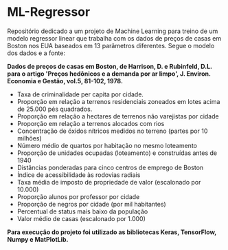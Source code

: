 # ML-Regressor

Repositório dedicado a um projeto de Machine Learning para treino de um modelo regressor linear que trabalha com os dados de preços de casas em Boston nos EUA baseados em 13 parâmetros diferentes. Segue o modelo dos dados e a fonte:

**Dados de preços de casas em Boston, de Harrison, D. e Rubinfeld, D.L. para o artigo 'Preços hedônicos e a demanda por ar limpo', J. Environ. Economia e Gestão, vol.5, 81-102, 1978.**
- Taxa de criminalidade per capita por cidade.
- Proporção em relação a terrenos residenciais zoneados em lotes acima de 25.000 pés quadrados.
- Proporção em relação a hectares de terrenos não varejistas por cidade
- Proporção em relação a terrenos alocados com rios
- Concentração de óxidos nítricos medidos no terreno (partes por 10 milhões)
- Número médio de quartos por habitação no mesmo loteamento
- Proporção de unidades ocupadas (loteamento) e construídas antes de 1940
- Distâncias ponderadas para cinco centros de emprego de Boston
- Índice de acessibilidade às rodovias radiais
- Taxa média de imposto de propriedade de valor (escalonado por 10.000)
- Proporção alunos por professor por cidade
- Proporção de negros por cidade (por mil habitantes)
- Percentual de status mais baixo da população
- Valor médio de casas (escalonado por 1.000)

**Para execução do projeto foi utilizado as bibliotecas Keras, TensorFlow, Numpy e MatPlotLib.**